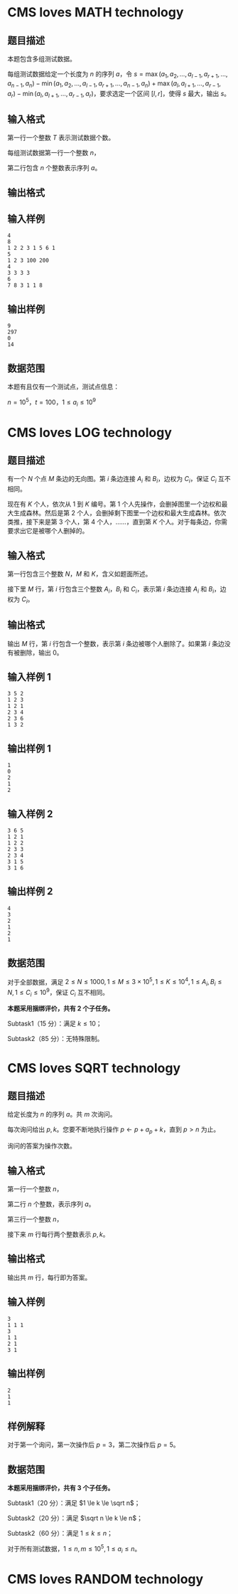 # CMS loves MATH technology

## 题目描述

本题包含多组测试数据。

每组测试数据给定一个长度为 $n$ 的序列 $a$，令 $s=\max(a_1,a_2,\dots,a_{l-1},a_{r+1},\dots,a_{n-1},a_n)-\min(a_1,a_2,\dots,a_{l-1},a_{r+1},\dots,a_{n-1},a_n)+\max(a_l,a_{l+1},\dots,a_{r-1},a_r)-\min(a_l,a_{l+1},\dots,a_{r-1},a_r)$，要求选定一个区间 $[l,r]$，使得 $s$ 最大，输出 $s$。

## 输入格式

第一行一个整数 $T$ 表示测试数据个数。

每组测试数据第一行一个整数 $n$，

第二行包含 $n$ 个整数表示序列 $a$。

## 输出格式

## 输入样例

```
4
8
1 2 2 3 1 5 6 1
5
1 2 3 100 200
4
3 3 3 3
6
7 8 3 1 1 8
```

## 输出样例

```
9
297
0
14
```

## 数据范围

本题有且仅有一个测试点，测试点信息：

$n = 10^5，t = 100，1 \le a_i \le 10^9$

# CMS loves LOG technology

## 题目描述

有一个 $N$ 个点 $M$ 条边的无向图。第 $i$ 条边连接 $A_i$ 和 $B_i$，边权为 $C_i$，保证 $C_i$ 互不相同。

现在有 $K$ 个人，依次从 $1$ 到 $K$ 编号。第 $1$ 个人先操作，会删掉图里一个边权和最大生成森林。然后是第 $2$ 个人，会删掉剩下图里一个边权和最大生成森林。依次类推，接下来是第 $3$ 个人，第 $4$ 个人，……，直到第 $K$ 个人。对于每条边，你需要求出它是被哪个人删掉的。

## 输入格式

第一行包含三个整数 $N$，$M$ 和 $K$，含义如题面所述。

接下里 $M$ 行，第 $i$ 行包含三个整数 $A_i$，$B_i$ 和 $C_i$，表示第 $i$ 条边连接 $A_i$ 和 $B_i$，边权为 $C_i$。

## 输出格式

输出 $M$ 行，第 $i$ 行包含一个整数，表示第 $i$ 条边被哪个人删除了。如果第 $i$ 条边没有被删除，输出 $0$。

## 输入样例 $1$

```
3 5 2
1 2 3
1 2 1
2 3 4
2 3 6
1 3 2
```

## 输出样例 $1$

```
1
0
2
1
2
```

## 输入样例 $2$

```
3 6 5
1 2 1
1 2 2
2 3 3
2 3 4
3 1 5
3 1 6
```

## 输出样例 $2$

```
4
3
2
1
2
1
```

## 数据范围

对于全部数据，满足 $2 \le N \le 1000, 1 \le M \le 3 \times 10^5, 1 \le K \le 10^4, 1 \le A_i, B_i \le N, 1 \le C_i \le 10^9$，保证 $C_i$ 互不相同。

**本题采用捆绑评价，共有 $2$ 个子任务。**

Subtask1（$15$ 分）：满足 $k \le 10$；

Subtask2（$85$ 分）：无特殊限制。

# CMS loves SQRT technology

## 题目描述

给定长度为 $n$ 的序列 $a$。共 $m$ 次询问。

每次询问给出 $p,k$。您要不断地执行操作 $p\gets p+a_p+k$，直到 $p>n$ 为止。

询问的答案为操作次数。

## 输入格式

第一行一个整数 $n$，

第二行 $n$ 个整数，表示序列 $a$。

第三行一个整数 $n$，

接下来 $m$ 行每行两个整数表示 $p,k$。

## 输出格式

输出共 $m$ 行，每行即为答案。

## 输入样例

```
3
1 1 1
3
1 1
2 1
3 1
```

## 输出样例

```
2
1
1
```

## 样例解释

对于第一个询问，第一次操作后 $p=3$，第二次操作后 $p=5$。

## 数据范围

**本题采用捆绑评价，共有 $3$ 个子任务。**

Subtask1（$20$ 分）：满足 $1 \le k \le \sqrt n$；

Subtask2（$20$ 分）：满足 $\sqrt n \le k \le n$；

Subtask2（$60$ 分）：满足 $1 \le k \le n$；

对于所有测试数据，$1 \le n,m \le 10^5,1 \le a_i \le n$。

# CMS loves RANDOM technology